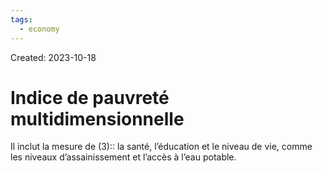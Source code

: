 ```yaml
---
tags:
  - economy
---
```

Created: 2023-10-18

# Indice de pauvreté multidimensionnelle
Il inclut la mesure de (3):: la santé, l’éducation et le niveau de vie, comme les niveaux d’assainissement et l’accès à l’eau potable.
<!--SR:!2024-01-07,43,210-->